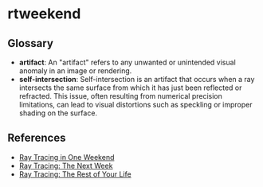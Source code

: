 # rtweekend

## Glossary
- **artifact**: An "artifact" refers to any unwanted or unintended visual anomaly in an image or rendering.
- **self-intersection**: Self-intersection is an artifact that occurs when a ray intersects the same surface from which it has just been reflected or refracted. This issue, often resulting from numerical precision limitations, can lead to visual distortions such as speckling or improper shading on the surface.

## References

- [Ray Tracing in One Weekend](https://raytracing.github.io/books/RayTracingInOneWeekend.html)
- [Ray Tracing: The Next Week](https://raytracing.github.io/books/RayTracingTheNextWeek.html)
- [Ray Tracing: The Rest of Your Life](https://raytracing.github.io/books/RayTracingTheRestOfYourLife.html)
